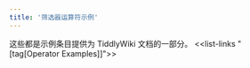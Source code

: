 ```yaml
---
title: '筛选器运算符示例'
---
```


这些都是示例条目提供为 TiddlyWiki 文档的一部分。
<<list-links "[tag[Operator Examples]]">>

